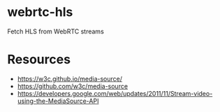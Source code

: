 # webrtc-hls
Fetch HLS from WebRTC streams

# Resources
- https://w3c.github.io/media-source/
- https://github.com/w3c/media-source
- https://developers.google.com/web/updates/2011/11/Stream-video-using-the-MediaSource-API

